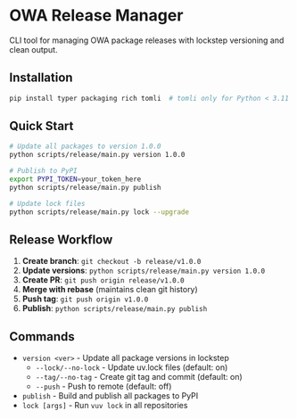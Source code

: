 # OWA Release Manager

CLI tool for managing OWA package releases with lockstep versioning and clean output.

## Installation

```bash
pip install typer packaging rich tomli  # tomli only for Python < 3.11
```

## Quick Start

```bash
# Update all packages to version 1.0.0
python scripts/release/main.py version 1.0.0

# Publish to PyPI
export PYPI_TOKEN=your_token_here
python scripts/release/main.py publish

# Update lock files
python scripts/release/main.py lock --upgrade
```

## Release Workflow

1. **Create branch**: `git checkout -b release/v1.0.0`
2. **Update versions**: `python scripts/release/main.py version 1.0.0`
3. **Create PR**: `git push origin release/v1.0.0`
4. **Merge with rebase** (maintains clean git history)
5. **Push tag**: `git push origin v1.0.0`
6. **Publish**: `python scripts/release/main.py publish`

## Commands

- `version <ver>` - Update all package versions in lockstep
  - `--lock/--no-lock` - Update uv.lock files (default: on)
  - `--tag/--no-tag` - Create git tag and commit (default: on)
  - `--push` - Push to remote (default: off)
- `publish` - Build and publish all packages to PyPI
- `lock [args]` - Run `vuv lock` in all repositories